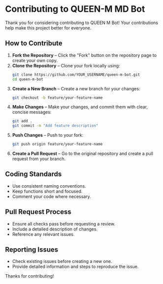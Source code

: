 # Contributing to QUEEN-M MD Bot  

Thank you for considering contributing to QUEEN M Bot! Your contributions help make this project better for everyone.  

## How to Contribute  
1. **Fork the Repository** – Click the "Fork" button on the repository page to create your own copy.  
2. **Clone the Repository** – Clone your fork locally using:  
    ```sh
    git clone https://github.com/YOUR_USERNAME/queen-m-bot.git
    cd queen-m-bot
    ```
3. **Create a New Branch** – Create a new branch for your changes:  
    ```sh
    git checkout -b feature/your-feature-name
    ```
4. **Make Changes** – Make your changes, and commit them with clear, concise messages:  
    ```sh
    git add .
    git commit -m "Add feature description"
    ```
5. **Push Changes** – Push to your fork:  
    ```sh
    git push origin feature/your-feature-name
    ```
6. **Create a Pull Request** – Go to the original repository and create a pull request from your branch.  

## Coding Standards  
- Use consistent naming conventions.  
- Keep functions short and focused.  
- Comment your code where necessary.  

## Pull Request Process  
- Ensure all checks pass before requesting a review.  
- Include a detailed description of changes.  
- Reference any relevant issues.  

## Reporting Issues  
- Check existing issues before creating a new one.  
- Provide detailed information and steps to reproduce the issue.  

Thanks for contributing!  

